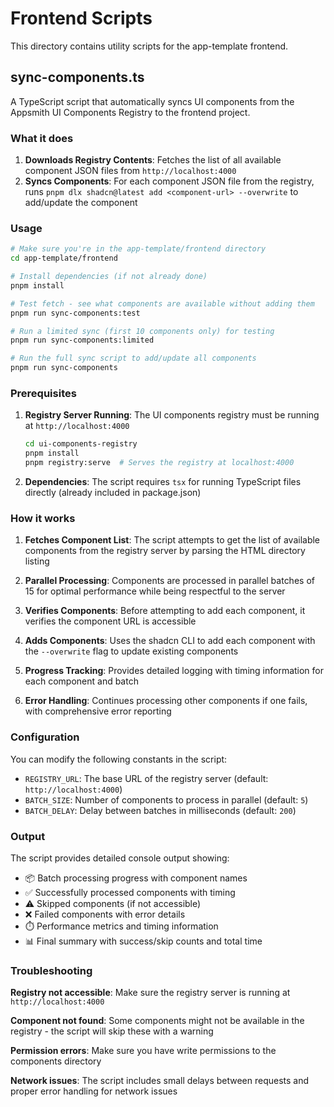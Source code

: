 # Frontend Scripts

This directory contains utility scripts for the app-template frontend.

## sync-components.ts

A TypeScript script that automatically syncs UI components from the Appsmith UI Components Registry to the frontend project.

### What it does

1. **Downloads Registry Contents**: Fetches the list of all available component JSON files from `http://localhost:4000`
2. **Syncs Components**: For each component JSON file from the registry, runs `pnpm dlx shadcn@latest add <component-url> --overwrite` to add/update the component

### Usage

```bash
# Make sure you're in the app-template/frontend directory
cd app-template/frontend

# Install dependencies (if not already done)
pnpm install

# Test fetch - see what components are available without adding them
pnpm run sync-components:test

# Run a limited sync (first 10 components only) for testing
pnpm run sync-components:limited

# Run the full sync script to add/update all components
pnpm run sync-components
```

### Prerequisites

1. **Registry Server Running**: The UI components registry must be running at `http://localhost:4000`

   ```bash
   cd ui-components-registry
   pnpm install
   pnpm registry:serve  # Serves the registry at localhost:4000
   ```

2. **Dependencies**: The script requires `tsx` for running TypeScript files directly (already included in package.json)

### How it works

1. **Fetches Component List**: The script attempts to get the list of available components from the registry server by parsing the HTML directory listing

2. **Parallel Processing**: Components are processed in parallel batches of 15 for optimal performance while being respectful to the server

3. **Verifies Components**: Before attempting to add each component, it verifies the component URL is accessible

4. **Adds Components**: Uses the shadcn CLI to add each component with the `--overwrite` flag to update existing components

5. **Progress Tracking**: Provides detailed logging with timing information for each component and batch

6. **Error Handling**: Continues processing other components if one fails, with comprehensive error reporting

### Configuration

You can modify the following constants in the script:

- `REGISTRY_URL`: The base URL of the registry server (default: `http://localhost:4000`)
- `BATCH_SIZE`: Number of components to process in parallel (default: `5`)
- `BATCH_DELAY`: Delay between batches in milliseconds (default: `200`)

### Output

The script provides detailed console output showing:

- 📦 Batch processing progress with component names
- ✅ Successfully processed components with timing
- ⚠️ Skipped components (if not accessible)
- ❌ Failed components with error details
- ⏱️ Performance metrics and timing information
- 📊 Final summary with success/skip counts and total time

### Troubleshooting

**Registry not accessible**: Make sure the registry server is running at `http://localhost:4000`

**Component not found**: Some components might not be available in the registry - the script will skip these with a warning

**Permission errors**: Make sure you have write permissions to the components directory

**Network issues**: The script includes small delays between requests and proper error handling for network issues
